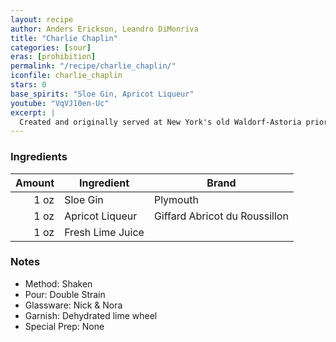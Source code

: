 ```yaml
---
layout: recipe
author: Anders Erickson, Leandro DiMonriva
title: "Charlie Chaplin"
categories: [sour]
eras: [prohibition]
permalink: "/recipe/charlie_chaplin/"
iconfile: charlie_chaplin
stars: 0
base_spirits: "Sloe Gin, Apricot Liqueur"
youtube: "VqVJ10en-Uc"
excerpt: |
  Created and originally served at New York's old Waldorf-Astoria prior to 1920. This recipe is adapted from Albert Stevens Crockett's 1935 The Old Waldorf-Astoria Bar Book. The drink is named after Sir Charles Spencer 'Charlie' Chaplin (1889-1977), the English slapstick comic actor of the silent film era, who was at the height of his career when this eponymous cocktail was created.
---
```


### Ingredients

| Amount | Ingredient       | Brand                         |
| -----: | ---------------- | ----------------------------- |
|   1 oz | Sloe Gin         | Plymouth                      |
|   1 oz | Apricot Liqueur  | Giffard Abricot du Roussillon |
|   1 oz | Fresh Lime Juice |

### Notes

- Method: Shaken
- Pour: Double Strain
- Glassware: Nick & Nora
- Garnish: Dehydrated lime wheel
- Special Prep: None

